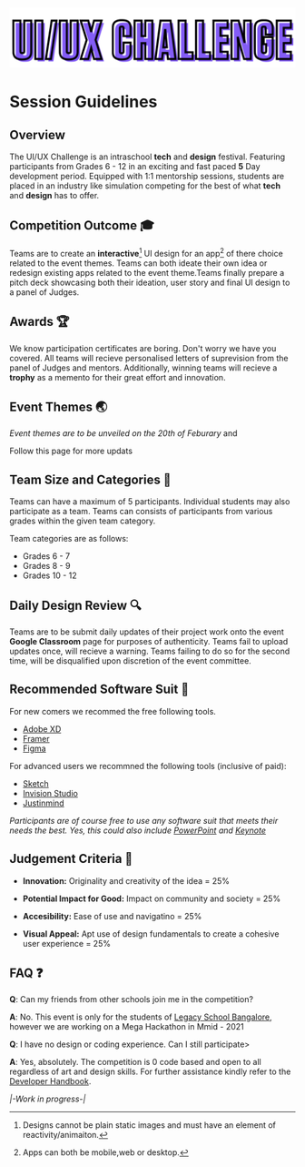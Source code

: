 ![competition logo](logo.png) 

# Session Guidelines

## Overview

The UI/UX Challenge is an intraschool **tech** and **design** festival. Featuring participants from Grades 6 - 12 in an exciting and fast paced **5** Day development period. Equipped with 1:1 mentorship sessions, students are placed in an industry like simulation competing for the best of what **tech** and **design** has to offer.


## Competition Outcome :mortar_board:

Teams are to create an **interactive**[^1] UI design for an app[^2] of there choice related to the event themes. Teams can both ideate their own  idea or redesign existing apps related to the event theme.Teams finally prepare a pitch deck showcasing both their ideation, user story and final UI design to a panel of Judges. 

[^2]: Apps can both be mobile,web or desktop. 
[^1]: Designs cannot be plain static images and must have an element of reactivity/animaiton.

## Awards :trophy:

We know participation certificates are boring. Don't worry we have you covered. All teams will recieve personalised letters of suprevision from the panel of Judges and mentors. Additionally, winning teams will recieve a **trophy** as a memento for their great effort and innovation.  


## Event Themes :earth_asia:

*Event themes are to be unveiled on the 20th of Feburary* and

Follow this page for more updats

## Team Size and Categories :school_satchel:

Teams can have a maximum of 5 participants. Individual students may also participate as a team. Teams can consists of participants from various grades within the given team category.

Team categories are as follows:
- Grades 6 - 7
- Grades 8 - 9
- Grades 10 - 12


## Daily Design Review :mag:

Teams are to be submit daily updates of their project work onto the event **Google Classroom** page for purposes of authenticity. Teams fail to upload updates once, will recieve a warning. Teams failing to do so for the second time, will be disqualified upon discretion of the event committee. 

## Recommended Software Suit :dvd:

For new comers we recommed the free following tools.

- [Adobe XD](https://www.adobe.com/in/products/xd.html) 
- [Framer](https://www.framer.com/)
- [Figma](https://www.figma.com/)

For advanced users we recommned the following tools (inclusive of paid):

- [Sketch](https://www.sketch.com/)
- [Invision Studio](https://www.invisionapp.com/studio)
- [Justinmind](https://www.justinmind.com/)

*Participants are of course free to use any software suit that meets their needs the best. Yes, this could also include [PowerPoint](https://www.microsoft.com/en/microsoft-365/powerpoint) and [Keynote](https://www.apple.com/in/keynote/)*


## Judgement Criteria :dart:

- **Innovation:** Originality and creativity of the idea = 25% 

- **Potential Impact for Good:** Impact on community and society = 25% 

- **Accesibility:** Ease of use and navigatino = 25%

- **Visual Appeal:** Apt use of design fundamentals to create a cohesive user experience = 25%


## FAQ :question:

 **Q**: Can my friends from other schools join me in the competition?

 **A**: No. This event is only for the students of [Legacy School Bangalore](lsb.edu.in), however we are working on a Mega Hackathon in Mmid - 2021

 **Q**: I have no design or coding experience. Can I still participate>

 **A**: Yes, absolutely. The competition is 0 code based and open to all regardless of art and design skills. For further assistance kindly refer to the [Developer Handbook](Developer-Handbook.md). 

*|-Work in progress-|*